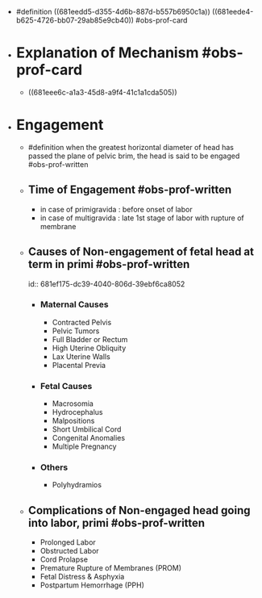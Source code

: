- #definition ((681eedd5-d355-4d6b-887d-b557b6950c1a)) ((681eede4-b625-4726-bb07-29ab85e9cb40)) #obs-prof-card
- # Explanation of Mechanism #obs-prof-card
	- ((681eee6c-a1a3-45d8-a9f4-41c1a1cda505))
- # Engagement
	- #definition when the greatest horizontal diameter of head has passed the plane of pelvic brim, the head is said to be engaged #obs-prof-written
	- ## Time of Engagement #obs-prof-written
		- in case of primigravida : before onset of labor
		- in case of multigravida : late 1st stage of labor with rupture of membrane
	- ## Causes of Non-engagement of fetal head at term in primi #obs-prof-written
	  id:: 681ef175-dc39-4040-806d-39ebf6ca8052
		- ### Maternal Causes
			- Contracted Pelvis
			- Pelvic Tumors
			- Full Bladder or Rectum
			- High Uterine Obliquity
			- Lax Uterine Walls
			- Placental Previa
		- ### Fetal Causes
			- Macrosomia
			- Hydrocephalus
			- Malpositions
			- Short Umbilical Cord
			- Congenital Anomalies
			- Multiple Pregnancy
		- ### Others
			- Polyhydramios
	- ## Complications of Non-engaged head going into labor, primi #obs-prof-written
		- Prolonged Labor
		- Obstructed Labor
		- Cord Prolapse
		- Premature Rupture of Membranes (PROM)
		- Fetal Distress & Asphyxia
		- Postpartum Hemorrhage (PPH)